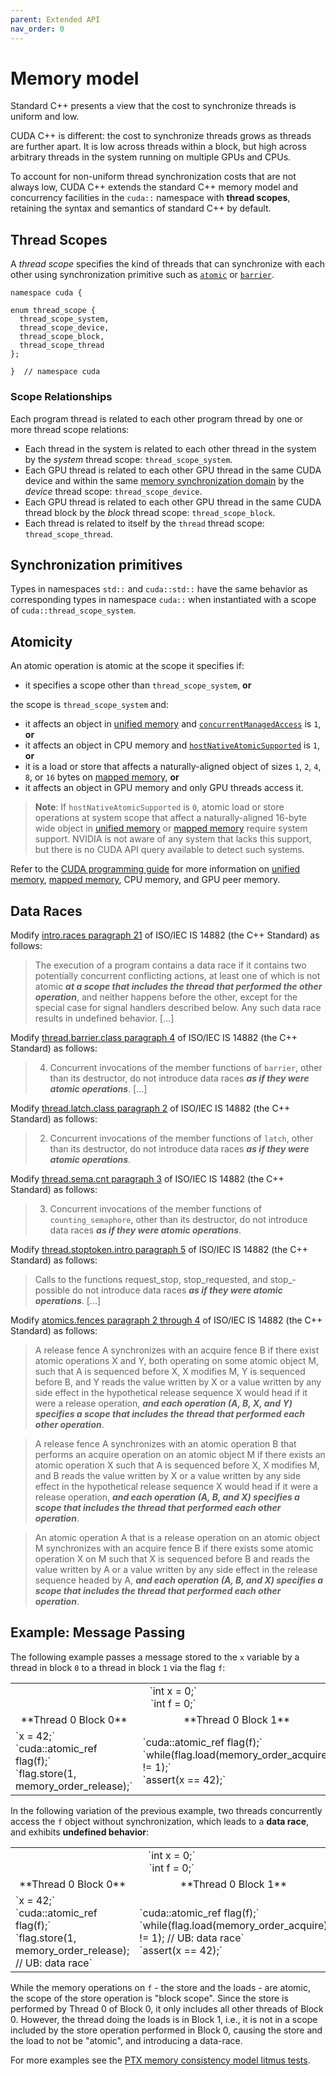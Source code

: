 ```yaml
---
parent: Extended API
nav_order: 0
---
```


# Memory model

Standard C++ presents a view that the cost to synchronize threads is uniform and low.

CUDA C++ is different: the cost to synchronize threads grows as threads are further apart.
It is low across threads within a block, but high across arbitrary threads in the system running on multiple GPUs and CPUs.

To account for non-uniform thread synchronization costs that are not always low, CUDA C++ extends the standard C++ memory model and concurrency facilities in the `cuda::` namespace with **thread scopes**, retaining the syntax and semantics of standard C++ by default.

## Thread Scopes

A _thread scope_ specifies the kind of threads that can synchronize with each other using synchronization primitive such as [`atomic`] or [`barrier`].

```cuda
namespace cuda {

enum thread_scope {
  thread_scope_system,
  thread_scope_device,
  thread_scope_block,
  thread_scope_thread
};

}  // namespace cuda
```

[`atomic`]: synchronization_primitives/atomic.md
[`barrier`]: synchronization_primitives/barrier.md

### Scope Relationships

Each program thread is related to each other program thread by one or more thread scope relations:
- Each thread in the system is related to each other thread in the system by the *system* thread scope: `thread_scope_system`.
- Each GPU thread is related to each other GPU thread in the same CUDA device and within the same [memory synchronization domain](https://docs.nvidia.com/cuda/cuda-c-programming-guide/index.html#memory-synchronization-domains) by the *device* thread scope: `thread_scope_device`.
- Each GPU thread is related to each other GPU thread in the same CUDA thread block by the *block* thread scope: `thread_scope_block`.
- Each thread is related to itself by the `thread` thread scope: `thread_scope_thread`.

## Synchronization primitives

Types in namespaces `std::` and `cuda::std::` have the same behavior as corresponding types in namespace `cuda::` when instantiated with a scope of `cuda::thread_scope_system`.

## Atomicity

An atomic operation is atomic at the scope it specifies if:
- it specifies a scope other than `thread_scope_system`, **or**

the scope is `thread_scope_system` and:

- it affects an object in [unified memory] and [`concurrentManagedAccess`] is `1`, **or**
- it affects an object in CPU memory and [`hostNativeAtomicSupported`] is `1`, **or**
- it is a load or store that affects a naturally-aligned object of sizes `1`, `2`, `4`, `8`, or `16` bytes on [mapped memory], **or**
- it affects an object in GPU memory and only GPU threads access it.

> **Note**: If `hostNativeAtomicSupported` is `0`, atomic load or store operations at system scope that affect a naturally-aligned 16-byte wide object in [unified memory] or [mapped memory] require system support. NVIDIA is not aware of any system that lacks this support, but there is no CUDA API query available to detect such systems.

Refer to the [CUDA programming guide] for more information on [unified memory], [mapped memory], CPU memory, and GPU peer memory.

[mapped memory]: https://docs.nvidia.com/cuda/cuda-c-programming-guide/index.html#mapped-memory
[unified memory]: https://docs.nvidia.com/cuda/cuda-c-programming-guide/index.html#um-unified-memory-programming-hd
[CUDA programming guide]: https://docs.nvidia.com/cuda/cuda-c-programming-guide/index.html
[`concurrentManagedAccess`]: https://docs.nvidia.com/cuda/cuda-runtime-api/structcudaDeviceProp.html#structcudaDeviceProp_116f9619ccc85e93bc456b8c69c80e78b
[`hostNativeAtomicSupported`]: https://docs.nvidia.com/cuda/cuda-runtime-api/structcudaDeviceProp.html#structcudaDeviceProp_1ef82fd7d1d0413c7d6f33287e5b6306f

## Data Races

Modify [intro.races paragraph 21] of ISO/IEC IS 14882 (the C++ Standard) as follows:
> The execution of a program contains a data race if it contains two potentially concurrent conflicting actions, at least one of which is not atomic ***at a scope that includes the thread that performed the other operation***, and neither happens before the other, except for the special case for signal handlers described below. Any such data race results in undefined behavior. [...]

Modify [thread.barrier.class paragraph 4] of ISO/IEC IS 14882 (the C++ Standard) as follows:
> 4. Concurrent invocations of the member functions of `barrier`, other than its destructor, do not introduce data races ***as if they were atomic operations***. [...]

Modify [thread.latch.class paragraph 2] of ISO/IEC IS 14882 (the C++ Standard) as follows:
> 2. Concurrent invocations of the member functions of `latch`, other than its destructor, do not introduce data races ***as if they were atomic operations***.

Modify [thread.sema.cnt paragraph 3] of ISO/IEC IS 14882 (the C++ Standard) as follows:
> 3. Concurrent invocations of the member functions of `counting_semaphore`, other than its destructor, do not introduce data races ***as if they were atomic operations***.

Modify [thread.stoptoken.intro paragraph 5] of ISO/IEC IS 14882 (the C++ Standard) as follows:
> Calls to the functions request_­stop, stop_­requested, and stop_­possible do not introduce data races ***as if they were atomic operations***. [...]

[thread.stoptoken.intro paragraph 5]: https://eel.is/c++draft/thread#stoptoken.intro-5

Modify [atomics.fences paragraph 2 through 4] of ISO/IEC IS 14882 (the C++ Standard) as follows:
> A release fence A synchronizes with an acquire fence B if there exist atomic
> operations X and Y, both operating on some atomic object M, such that A is
> sequenced before X, X modifies M, Y is sequenced before B, and Y reads the
> value written by X or a value written by any side effect in the hypothetical
> release sequence X would head if it were a release operation,
> ***and each operation (A, B, X, and Y) specifies a scope that includes the thread that performed each other operation***.

> A release fence A synchronizes with an atomic operation B that performs an
> acquire operation on an atomic object M if there exists an atomic operation X
> such that A is sequenced before X, X modifies M, and B reads the value
> written by X or a value written by any side effect in the hypothetical
> release sequence X would head if it were a release operation,
> ***and each operation (A, B, and X) specifies a scope that includes the thread that performed each other operation***.

> An atomic operation A that is a release operation on an atomic object M
> synchronizes with an acquire fence B if there exists some atomic operation X
> on M such that X is sequenced before B and reads the value written by A or a
> value written by any side effect in the release sequence headed by A,
> ***and each operation (A, B, and X) specifies a scope that includes the thread that performed each other operation***.

## Example: Message Passing

The following example passes a message stored to the `x` variable by a thread in block `0` to a thread in block `1` via the flag `f`:

<table class="display">
<tr class="header"><td colspan="2" markdown="span" align="center">
`int x = 0;`<br>
`int f = 0;`
</td></tr>
<tr class="header">
<td markdown="span" align="center">
**Thread 0 Block 0**
</td><td markdown="span" align="center">
**Thread 0 Block 1**
</td>
</tr>
<tr>
<td markdown="span">
`x = 42;`<br>
`cuda::atomic_ref<int, cuda::thread_scope_device> flag(f);`<br>
`flag.store(1, memory_order_release);`
</td>
<td markdown="span">
`cuda::atomic_ref<int, cuda::thread_scope_device> flag(f);`<br>
`while(flag.load(memory_order_acquire) != 1);`<br>
`assert(x == 42);`
</td>
</tr>
</table>

In the following variation of the previous example, two threads concurrently access the `f` object without synchronization, which leads to a **data race**, and exhibits **undefined behavior**:

<table>
<tr><td colspan="2" markdown="span" align="center">
`int x = 0;`<br>
`int f = 0;`
</td></tr>
<tr>
<td markdown="span" align="center">
**Thread 0 Block 0**
</td><td markdown="span" align="center">
**Thread 0 Block 1**
</td>
</tr>
<tr>
<td markdown="span">
`x = 42;`<br>
`cuda::atomic_ref<int, cuda::thread_scope_block> flag(f);`<br>
`flag.store(1, memory_order_release);  // UB: data race`
</td>
<td markdown="span">
`cuda::atomic_ref<int, cuda::thread_scope_device> flag(f);`<br>
`while(flag.load(memory_order_acquire) != 1); // UB: data race`<br>
`assert(x == 42);`
</td>
</tr>
</table>

While the memory operations on `f` - the store and the loads - are atomic, the scope of the store operation is "block scope". Since the store is performed by Thread 0 of Block 0, it only includes all other threads of Block 0. However, the thread doing the loads is in Block 1, i.e., it is not in a scope included by the store operation performed in Block 0, causing the store and the load to not be "atomic", and introducing a data-race.

For more examples see the [PTX memory consistency model litmus tests].

[PTX memory consistency model litmus tests]: https://docs.nvidia.com/cuda/parallel-thread-execution/index.html#axioms
[intro.races paragraph 21]: https://eel.is/c++draft/intro.races#21
[thread.barrier.class paragraph 4]: https://eel.is/c++draft/thread.barrier.class#4
[thread.latch.class paragraph 2]: https://eel.is/c++draft/thread.latch.class#2
[thread.sema.cnt paragraph 3]: https://eel.is/c++draft/thread.sema.cnt#3
[atomics.fences paragraph 2 through 4]: https://eel.is/c++draft/atomics.fences#2
